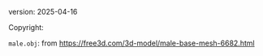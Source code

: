 version: 2025-04-16

Copyright:

`male.obj`: from https://free3d.com/3d-model/male-base-mesh-6682.html
